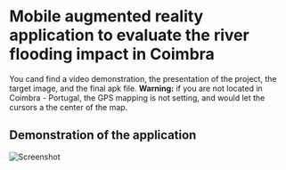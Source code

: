 # Mobile augmented reality application to evaluate the river flooding impact in Coimbra

You cand find a video demonstration, the presentation of the project, the target image, and the final apk file.
**Warning:** if you are not located in Coimbra - Portugal, the GPS mapping is not setting, and would let the cursors a the center of the map.


## Demonstration of the application
![Screenshot](./output.gif)